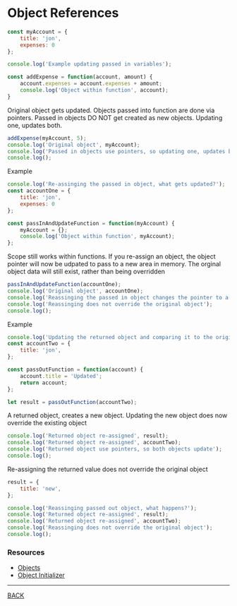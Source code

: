 # Object References

```javascript
const myAccount = {
    title: 'jon',
    expenses: 0
};

console.log('Example updating passed in variables');

const addExpense = function(account, amount) {
    account.expenses = account.expenses + amount;
    console.log('Object within function', account);
}
```

Original object gets updated.   Objects passed into function are done via pointers.  Passed in objects DO NOT get created as new objects.  Updating one, updates both.

```javascript
addExpense(myAccount, 5);
console.log('Original object', myAccount);
console.log('Passed in objects use pointers, so updating one, updates both');
console.log();
```

Example
```javascript
console.log('Re-assinging the passed in object, what gets updated?');
const accountOne = {
    title: 'jon',
    expenses: 0
};

const passInAndUpdateFunction = function(myAccount) {
    myAccount = {};
    console.log('Object within function', myAccount);
};
```

Scope still works within functions.  If you re-assign an object, the object pointer will now be udpated to pass to a new area in memory.  The orginal object data will still exist, rather than being overridden

```javascript
passInAndUpdateFunction(accountOne);
console.log('Original object', accountOne);
console.log('Reassinging the passed in object changes the pointer to a new area in memory');
console.log('Reassinging does not override the original object');
console.log();
```
Example

```javascript
console.log('Updating the returned object and comparing it to the original value, what gets updated?');
const accountTwo = {
    title: 'jon',
};

const passOutFunction = function(account) {
    account.title = 'Updated';
    return account;
};

let result = passOutFunction(accountTwo);
```

A returned object, creates a new object.  Updating the new object does now override the existing object

```javascript
console.log('Returned object re-assigned', result);
console.log('Returned object re-assigned', accountTwo);
console.log('Returned object use pointers, so both objects update');
console.log();
```

Re-assigning the returned value does not override the original object
```javascript
result = {
    title: 'new',
};

console.log('Reassinging passed out object, what happens?');
console.log('Returned object re-assigned', result);
console.log('Returned object re-assigned', accountTwo);
console.log('Reassinging does not override the original object');
console.log();
```
### Resources
-   [Objects](https://developer.mozilla.org/en-US/docs/Web/JavaScript/Reference/Global_Objects/Object/assign)
-   [Object Initializer](https://developer.mozilla.org/en-US/docs/Web/JavaScript/Reference/Operators/Object_initializer)
---
[BACK](../README.md)